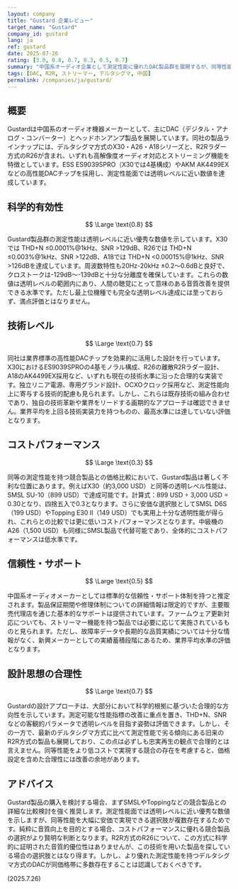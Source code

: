 ```yaml
---
layout: company
title: "Gustard 企業レビュー"
target_name: "Gustard"
company_id: gustard
lang: ja
ref: gustard
date: 2025-07-26
rating: [3.0, 0.8, 0.7, 0.3, 0.5, 0.7]
summary: "中国系オーディオ企業として測定性能に優れたDAC製品群を展開するが、同等性能のSMSL・Toppingと比較してコストパフォーマンスに課題"
tags: [DAC, R2R, ストリーマー, デルタシグマ, 中国]
permalink: /companies/ja/gustard/
---
```

## 概要

Gustardは中国系のオーディオ機器メーカーとして、主にDAC（デジタル・アナログ・コンバーター）とヘッドホンアンプ製品を展開しています。同社の製品ラインナップには、デルタシグマ方式のX30・A26・A18シリーズと、R2Rラダー方式のR26が含まれ、いずれも高解像度オーディオ対応とストリーミング機能を特徴としています。ESS ES9039SPRO（X30では4基構成）やAKM AK4499EXなどの高性能DACチップを採用し、測定性能面では透明レベルに近い数値を達成しています。

## 科学的有効性

$$ \Large \text{0.8} $$

Gustard製品群の測定性能は透明レベルに近い優秀な数値を示しています。X30では THD+N ≤0.0001%@1kHz、SNR >129dB、R26では THD+N ≤0.003%@1kHz、SNR >122dB、A18では THD+N <0.00015%@1kHz、SNR >126dBを達成しています。周波数特性も20Hz-20kHz ±0.2～0.6dBと良好で、クロストークは-129dB～-139dBと十分な分離度を確保しています。これらの数値は透明レベルの範囲内にあり、人間の聴覚にとって意味のある音質改善を提供できる水準です。ただし最上位機種でも完全な透明レベル達成には至っておらず、満点評価とはなりません。

## 技術レベル

$$ \Large \text{0.7} $$

同社は業界標準の高性能DACチップを効果的に活用した設計を行っています。X30におけるES9039SPROの4基モノラル構成、R26の離散R2Rラダー設計、A18のAK4499EX採用など、いずれも現在の技術水準に沿った合理的な実装です。独立リニア電源、専用グランド設計、OCXOクロック採用など、測定性能向上に寄与する技術的配慮も見られます。しかし、これらは既存技術の組み合わせであり、独自の技術革新や業界をリードする画期的なアプローチは確認できません。業界平均を上回る技術実装力を持つものの、最高水準には達していない評価となります。

## コストパフォーマンス

$$ \Large \text{0.3} $$

同等の測定性能を持つ競合製品との価格比較において、Gustard製品は著しく不利な位置にあります。例えばX30（約3,000 USD）と同等の透明レベル性能は、SMSL SU-10（899 USD）で達成可能です。計算式：899 USD ÷ 3,000 USD = 0.30となり、四捨五入で0.3となります。さらに安価な選択肢としてSMSL D6S（199 USD）やTopping E30 II（149 USD）でも実用上十分な透明性能が得られ、これらとの比較では更に低いコストパフォーマンスとなります。中級機のA26（1,500 USD）も同様にSMSL製品で代替可能であり、全体的にコストパフォーマンスは低水準です。

## 信頼性・サポート

$$ \Large \text{0.5} $$

中国系オーディオメーカーとしては標準的な信頼性・サポート体制を持つと推定されます。製品保証期間や修理体制についての詳細情報は限定的ですが、主要販売代理店を通じた基本的なサポートは提供されています。ファームウェア更新対応についても、ストリーマー機能を持つ製品では必要に応じて実施されているものと見られます。ただし、故障率データや長期的な品質実績については十分な情報がなく、新興メーカーとしての実績蓄積段階にあるため、業界平均水準の評価となります。

## 設計思想の合理性

$$ \Large \text{0.7} $$

Gustardの設計アプローチは、大部分において科学的根拠に基づいた合理的な方向性を示しています。測定可能な性能指標の改善に重点を置き、THD+N、SNRなどの客観的パラメータで透明レベルを目指す姿勢は評価できます。しかし、その一方で、最新のデルタシグマ方式に比べて測定性能で劣る傾向にある旧来のR2R方式の製品も展開しており、この点は必ずしも忠実再生の観点で合理的とは言えません。同等性能をより低コストで実現する競合の存在を考慮すると、価格設定を含めた合理性には改善の余地があります。

## アドバイス

Gustard製品の購入を検討する場合、まずSMSLやToppingなどの競合製品との詳細な比較検討を強く推奨します。測定性能面では透明レベルに近い優秀な数値を示しますが、同等性能を大幅に安価で実現できる選択肢が複数存在するためです。純粋に音質向上を目的とする場合、コストパフォーマンスに優れる競合製品の選択がより賢明な判断となります。R2R方式のR26について、この方式に科学的に証明された音質的優位性はありませんが、この技術を用いた製品を探している場合の選択肢とはなり得ます。しかし、より優れた測定性能を持つデルタシグマ方式のDACが同価格帯に多数存在することは認識しておくべきです。

(2025.7.26)
